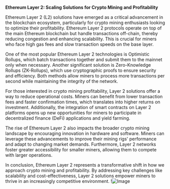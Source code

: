 **Ethereum Layer 2: Scaling Solutions for Crypto Mining and Profitability**

Ethereum Layer 2 (L2) solutions have emerged as a critical advancement in the blockchain ecosystem, particularly for crypto mining enthusiasts looking to optimize their profitability. Ethereum Layer 2 protocols operate on top of the main Ethereum blockchain but handle transactions off-chain, thereby reducing congestion and enhancing scalability. This is crucial for miners who face high gas fees and slow transaction speeds on the base layer.

One of the most popular Ethereum Layer 2 technologies is Optimistic Rollups, which batch transactions together and submit them to the mainnet only when necessary. Another significant solution is Zero-Knowledge Rollups (ZK-Rollups), which use cryptographic proofs to ensure security and efficiency. Both methods allow miners to process more transactions per second while maintaining the integrity of the network.

For those interested in crypto mining profitability, Layer 2 solutions offer a way to reduce operational costs. Miners can benefit from lower transaction fees and faster confirmation times, which translates into higher returns on investment. Additionally, the integration of smart contracts on Layer 2 platforms opens up new opportunities for miners to participate in decentralized finance (DeFi) applications and yield farming.

The rise of Ethereum Layer 2 also impacts the broader crypto mining landscape by encouraging innovation in hardware and software. Miners can leverage these advancements to improve their mining rigs' performance and adapt to changing market demands. Furthermore, Layer 2 networks foster greater accessibility for smaller miners, allowing them to compete with larger operations.

In conclusion, Ethereum Layer 2 represents a transformative shift in how we approach crypto mining and profitability. By addressing key challenges like scalability and cost-effectiveness, Layer 2 solutions empower miners to thrive in an increasingly competitive environment. !![Image](https://github.com/user-attachments/assets/590b50a7-4459-4e76-8a31-559aed223621)